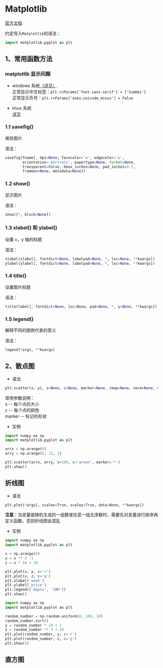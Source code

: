 # Matplotlib

[官方文档](https://matplotlib.org/)

约定导入`Matplotlib`的语法：  
```py
import matplotlib.pyplot as plt
```

## 1、常用函数方法

### matplotlib 显示问题

- windows 系统[（详见）](https://blog.csdn.net/u010472607/article/details/82789887)  
正常显示中文标签：`plt.rcParams['font.sans-serif'] = ['SimHei']`  
正常显示负号：`plt.rcParams['axes.unicode_minus'] = False`


- linux 系统  
[详见](https://www.yuque.com/fcant/python/ptzo53)

### 1.1 savefig()

保存图片  

语法：  
```py
savefig(fname[, dpi=None, facecolor='w', edgecolor='w',
        orientation='portrait', papertype=None, format=None,
        transparent=False, bbox_inches=None, pad_inches=0.1,
        frameon=None, metadata=None])
```

### 1.2 show()

显示图片

语法：  
```py
show([*, block=None])
```

### 1.3 xlabel() 和 ylabel()

设置 x，y 轴的标题  

语法：  
```py
xlabel(xlabel[, fontdict=None, labelpad=None, *, loc=None, **kwargs])
ylabel(ylabel[, fontdict=None, labelpad=None, *, loc=None, **kwargs])
```

### 1.4 title()

设置图片标题  

语法：  
```py
title(label[, fontdict=None, loc=None, pad=None, *, y=None, **kwargs])
```

### 1.5 legend()

解释不同的图例代表的意义  

语法：  
```py
legend(*args, **kwargs)
```

## 2、散点图

- 语法  
```py
plt.scatter(x, y[, s=None, c=None, marker=None, cmap=None, norm=None, vmin=None, vmax=None, alpha=None, linewidths=None, *, edgecolors=None, plotnonfinite=False, data=None, **kwargs])
```

常用参数说明：  
s -- 每个点的大小  
c -- 每个点的颜色  
marker -- 标记的形状  

- 实例  
```py
import numpy as np
import matplotlib.pyplot as plt

arrx = np.arange(6)
arry = np.arange(0, 12, 2)

plt.scatter(arrx, arry, s=100, c='green', marker='*')
plt.show()
```

## 折线图

- 语法  
```py
plt.plot(*args[, scalex=True, scaley=True, data=None, **kwargs])
```

**注意**：当变量是随机生成的一组数或任意一组无序数时，需要先对变量进行排序再定义函数，否则折线图会混乱  

- 实例  
```py
import numpy as np
import matplotlib.pyplot as plt

x = np.arange(6)
y = x ** 2 -1
z = x * 50 + 10

plt.plot(x, y, c='r')
plt.plot(x, z, c='g')
plt.xlabel('week')
plt.ylabel('price')
plt.legend(['Apple', 'IBM'])
plt.show()
```
```py
import numpy as np
import matplotlib.pyplot as plt

random_number = np.random.uniform(0, 100, 10)
random_number.sort()
y = random_number * 10 + 1
z = random_number ** 3 + 20
plt.plot(random_number, y, c='r')
plt.plot(random_number, z, c='g')
plt.show())
```

## 直方图
